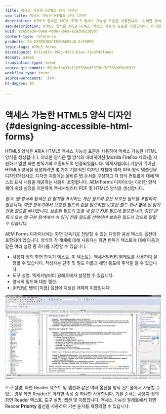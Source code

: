 ```yaml
---
title: 액세스 가능한 HTML5 양식 디자인
seo-title: 액세스 가능한 HTML5 양식 디자인
description: HTML5 양식은 ARIA HTML5 액세스 가능성 표준을 사용합니다. 이러한 양식은 탭 방식의 탐색을 지원하고 일반 화면 판독기와 호환되도록 인증되었습니다.
seo-description: HTML5 양식은 ARIA HTML5 액세스 가능성 표준을 사용합니다. 이러한 양식은 탭 방식의 탐색을 지원하고 일반 화면 판독기와 호환되도록 인증되었습니다.
uuid: 1ce5ba39-69ea-4d0e-96ea-e2a38b21d6b7
content-type: reference
products: SG_EXPERIENCEMANAGER/6.5/FORMS
topic-tags: hTML5_forms
discoiquuid: 8711ad33-396b-4572-b2ee-71e9f45f4ebe
docset: aem65
translation-type: tm+mt
source-git-commit: 56c6cfd437ef185336e81373bd5f758205b96317
workflow-type: tm+mt
source-wordcount: '374'
ht-degree: 0%

---
```



# 액세스 가능한 HTML5 양식 디자인 {#designing-accessible-html-forms}

HTML5 양식은 ARIA HTML5 액세스 가능성 표준을 사용하여 액세스 가능한 HTML 양식을 생성합니다. 이러한 양식은 탭 방식의 내비게이션(Mozilla FireFox 제외)을 지원하고 일반 화면 판독기와 호환되도록 인증되었습니다. 액세서빌러티 기능이 뛰어난 HTML5 양식을 생성하려면 몇 가지 기본적인 디자인 지침에 따라 XFA 양식 템플릿을 디자인하십시오. 디자인 지침에는 올바른 탭 순서를 구성하고 각 양식 컨트롤에 대해 텍스트 표시 내용을 제공하는 내용이 포함됩니다. AEM Forms 디자이너는 이러한 양식 제어 속성 설정을 지원하여 액세서빌러티 PDF 및 HTML5 양식을 생성합니다.

*참고: 탭 방식의 탐색은 값 합계를 표시하는 계산 필드와 같은 보호된 필드를 포함하지 않습니다. 화면 판독기에서 보호된 필드의 값을 읽으려면 보호된 필드 위나 옆에 빈 읽기 전용 필드를 배치합니다. 보호된 필드의 값을 새 읽기 전용 필드에 할당합니다. 화면 판독기 또는 탭 구분 탐색에서 이 읽기 전용 필드를 선택하여 보호된 필드의 값으로 말할 수 있습니다.*

AEM Forms 디자이너에는 화면 판독기로 전달할 수 있는 다양한 음성 텍스트 옵션이 포함되어 있습니다. 양식의 각 개체에 대해 사용자는 화면 판독기 텍스트에 대해 다음과 같은 여러 설정 중 하나를 지정할 수 있습니다.

* 사용자 정의 화면 판독기 텍스트. 이 텍스트는 액세서빌러티 팔레트를 사용하여 설정할 수 있습니다. 작성자는 단추 및 필드 이름과 해당 용도에 주석을 달 수 있습니다.
* 도구 설명. 액세서빌러티 팔레트에서 설정할 수 있습니다.
* 양식의 필드에 대한 캡션.
* [바인딩] 탭의 [이름] 옵션에 지정된 개체의 이름입니다.

![접근성](assets/accessibility.png)

도구 설명, 화면 Reader 텍스트 및 캡션과 같은 여러 옵션을 양식 컨트롤에서 사용할 수 있는 경우 화면 Reader은 이러한 속성 중 하나만 사용합니다. 기본 순서는 사용자 정의 화면 Reader 텍스트, 도구 설명, 캡션 및 이름입니다. 액세스 가능성 팔레트에서 화면 Reader **Priority** 옵션을 사용하여 기본 순서를 재정의할 수 있습니다.
